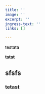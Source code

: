 ```yaml
---
title: ''
image: ''
excerpt: ''
ingress-text: ''
links: []

---
```

testata

**tstst**

## sfsfs

### tetast